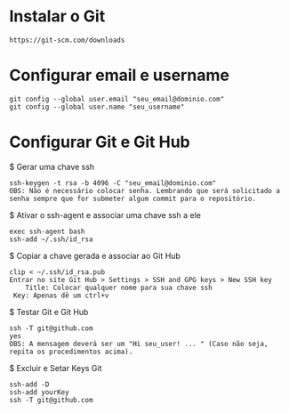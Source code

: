 # Instalar o Git

	https://git-scm.com/downloads

# Configurar email e username

	git config --global user.email "seu_email@dominio.com"
	git config --global user.name "seu_username"

# Configurar Git e Git Hub

 $ Gerar uma chave ssh
 
 	ssh-keygen -t rsa -b 4096 -C "seu_email@dominio.com"
	OBS: Não é necessário colocar senha. Lembrando que será solicitado a senha sempre que for submeter algum commit para o repositório.
	
 $ Ativar o ssh-agent e associar uma chave ssh a ele
 
	exec ssh-agent bash
	ssh-add ~/.ssh/id_rsa
	
 $ Copiar a chave gerada e associar ao Git Hub
 
	clip < ~/.ssh/id_rsa.pub
	Entrar no site Git Hub > Settings > SSH and GPG keys > New SSH key
		Title: Colocar qualquer nome para sua chave ssh
	 Key: Apenas dê um ctrl+v
	 
 $ Testar Git e Git Hub
 
	ssh -T git@github.com
	yes
	OBS: A mensagem deverá ser um "Hi seu_user! ... " (Caso não seja, repita os procedimentos acima).
	
 $ Excluir e Setar Keys Git
 
 	ssh-add -D
	ssh-add yourKey
	ssh -T git@github.com
